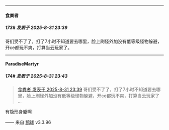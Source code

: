 ﻿
*****

####  食粪者  
##### 173#       发表于 2025-8-31 23:39

哥们受不了了，打了7小时不知道要去哪里，脸上刷怪外加没有低等级怪物躲避，开ce都玩不爽，打算当云玩家了。

*****

####  ParadiseMartyr  
##### 174#       发表于 2025-8-31 23:43

<blockquote><a href="httphttps://stage1st.com/2b/forum.php?mod=redirect&amp;goto=findpost&amp;pid=68349147&amp;ptid=1812121" target="_blank">食粪者 发表于 2025-8-31 23:39</a>
哥们受不了了，打了7小时不知道要去哪里，脸上刷怪外加没有低等级怪物躲避，开ce都玩不爽，打算当云玩家了 ...</blockquote>
有隐形身躯啊

—— 来自 [鹅球](https://www.pgyer.com/GcUxKd4w) v3.3.96

